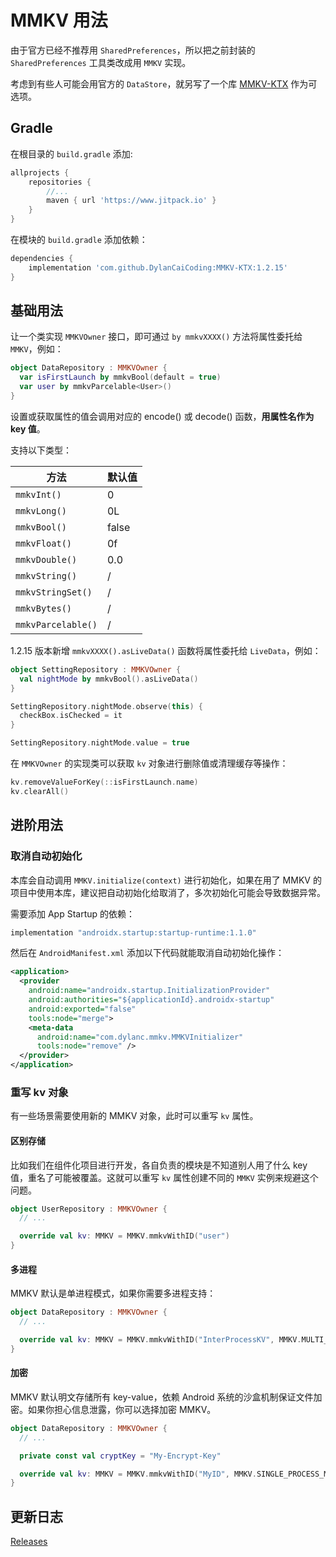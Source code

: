 # MMKV 用法

由于官方已经不推荐用 `SharedPreferences`，所以把之前封装的 `SharedPreferences` 工具类改成用 `MMKV` 实现。

考虑到有些人可能会用官方的 `DataStore`，就另写了一个库 [MMKV-KTX](https://github.com/DylanCaiCoding/MMKV-KTX) 作为可选项。

## Gradle

在根目录的 `build.gradle` 添加:

```groovy
allprojects {
    repositories {
        //...
        maven { url 'https://www.jitpack.io' }
    }
}
```

在模块的 `build.gradle` 添加依赖：

```groovy
dependencies {
    implementation 'com.github.DylanCaiCoding:MMKV-KTX:1.2.15'
}
```

## 基础用法

让一个类实现 `MMKVOwner` 接口，即可通过 `by mmkvXXXX()` 方法将属性委托给 `MMKV`，例如：

```kotlin
object DataRepository : MMKVOwner {
  var isFirstLaunch by mmkvBool(default = true)
  var user by mmkvParcelable<User>()
}
```

设置或获取属性的值会调用对应的 encode() 或 decode() 函数，**用属性名作为 key 值**。

支持以下类型：

| 方法               | 默认值 |
| ------------------ | ------ |
| `mmkvInt()`        | 0      |
| `mmkvLong()`       | 0L     |
| `mmkvBool()`       | false  |
| `mmkvFloat()`      | 0f     |
| `mmkvDouble()`     | 0.0    |
| `mmkvString()`     | /      |
| `mmkvStringSet()`  | /      |
| `mmkvBytes()`      | /      |
| `mmkvParcelable()` | /      |

1.2.15 版本新增 `mmkvXXXX().asLiveData()` 函数将属性委托给 `LiveData`，例如：

```kotlin
object SettingRepository : MMKVOwner {
  val nightMode by mmkvBool().asLiveData()
}

SettingRepository.nightMode.observe(this) {
  checkBox.isChecked = it
}

SettingRepository.nightMode.value = true
```

在 `MMKVOwner` 的实现类可以获取 `kv` 对象进行删除值或清理缓存等操作：

```kotlin
kv.removeValueForKey(::isFirstLaunch.name)
kv.clearAll()
```

## 进阶用法

### 取消自动初始化

本库会自动调用 `MMKV.initialize(context)` 进行初始化，如果在用了 MMKV 的项目中使用本库，建议把自动初始化给取消了，多次初始化可能会导致数据异常。

需要添加 App Startup 的依赖：

```groovy
implementation "androidx.startup:startup-runtime:1.1.0"
```

然后在 `AndroidManifest.xml` 添加以下代码就能取消自动初始化操作：

```xml
<application>
  <provider
    android:name="androidx.startup.InitializationProvider"
    android:authorities="${applicationId}.androidx-startup"
    android:exported="false"
    tools:node="merge">
    <meta-data
      android:name="com.dylanc.mmkv.MMKVInitializer"
      tools:node="remove" />
  </provider>
</application>
```

### 重写 kv 对象

有一些场景需要使用新的 MMKV 对象，此时可以重写 `kv` 属性。

#### 区别存储

比如我们在组件化项目进行开发，各自负责的模块是不知道别人用了什么 key 值，重名了可能被覆盖。这就可以重写 `kv` 属性创建不同的 `MMKV` 实例来规避这个问题。

```kotlin
object UserRepository : MMKVOwner {
  // ...

  override val kv: MMKV = MMKV.mmkvWithID("user")
}
```

#### 多进程

MMKV 默认是单进程模式，如果你需要多进程支持：

```kotlin
object DataRepository : MMKVOwner {
  // ...

  override val kv: MMKV = MMKV.mmkvWithID("InterProcessKV", MMKV.MULTI_PROCESS_MODE)
}
```

#### 加密

MMKV 默认明文存储所有 key-value，依赖 Android 系统的沙盒机制保证文件加密。如果你担心信息泄露，你可以选择加密 MMKV。

```kotlin
object DataRepository : MMKVOwner {
  // ...

  private const val cryptKey = "My-Encrypt-Key"

  override val kv: MMKV = MMKV.mmkvWithID("MyID", MMKV.SINGLE_PROCESS_MODE, cryptKey)
}
```

## 更新日志

[Releases](https://github.com/DylanCaiCoding/MMKV-KTX/releases)